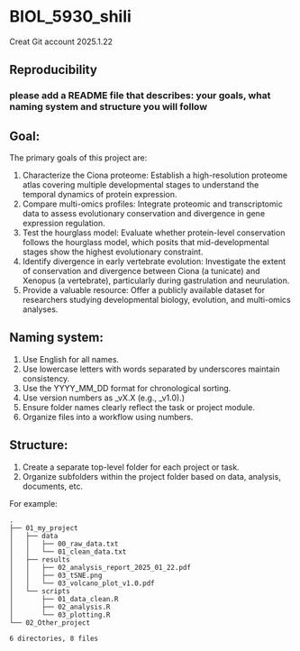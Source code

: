 # BIOL_5930_shili
Creat Git account 2025.1.22
## Reproducibility

### please add a README file that describes: your goals, what naming system and structure you will follow
## Goal:

The primary goals of this project are:

1. Characterize the Ciona proteome: Establish a high-resolution proteome atlas covering multiple developmental stages to understand the temporal dynamics of protein expression.
2. Compare multi-omics profiles: Integrate proteomic and transcriptomic data to assess evolutionary conservation and divergence in gene expression regulation.
3. Test the hourglass model: Evaluate whether protein-level conservation follows the hourglass model, which posits that mid-developmental stages show the highest evolutionary constraint.
4. Identify divergence in early vertebrate evolution: Investigate the extent of conservation and divergence between Ciona (a tunicate) and Xenopus (a vertebrate), particularly during gastrulation and neurulation.
5. Provide a valuable resource: Offer a publicly available dataset for researchers studying developmental biology, evolution, and multi-omics analyses.

## Naming system:

1. Use English for all names.
2. Use lowercase letters with words separated by underscores maintain consistency.
3. Use the YYYY_MM_DD format for chronological sorting.
4. Use version numbers as _vX.X (e.g., _v1.0).)
5. Ensure folder names clearly reflect the task or project module.
6. Organize files into a workflow using numbers.

## Structure:

1. Create a separate top-level folder for each project or task.
2. Organize subfolders within the project folder based on data, analysis, documents, etc.

For example:
```
.
├── 01_my_project
│   ├── data
│   │   ├── 00_raw_data.txt
│   │   └── 01_clean_data.txt
│   ├── results
│   │   ├── 02_analysis_report_2025_01_22.pdf
│   │   ├── 03_tSNE.png
│   │   └── 03_volcano_plot_v1.0.pdf
│   └── scripts
│       ├── 01_data_clean.R
│       ├── 02_analysis.R
│       └── 03_plotting.R
└── 02_Other_project

6 directories, 8 files
```
